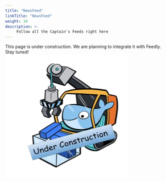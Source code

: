 ```yaml
---
title: "NewsFeed"
linkTitle: "NewsFeed"
weight: 10
description: >-
     Follow all the Captain's Feeds right here 
---
```



This page is under construction. We are planning to integrate it with Feedly. Stay tuned!<br>
![My Image](under-construction.png)



